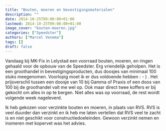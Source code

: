 ```yaml
---
title: "Bouten, moeren en bevestigingsmaterialen"
description: ""
date: 2014-10-25T09:00:00+01:00
lastmod: 2014-10-25T09:00:00+01:00
image_cover: "bouten-moeren.jpg"
categories: ["Speedster"]
authors: ["Marcel Venema"] 
tags: []
draft: false
---
```


Vandaag bij MK-Fix in Lelystad een voorraad bouten, moeren, en ringen gehaald voor de opbouw van de Speedster. Erg vriendelijk geholpen. Het is een groothandel in bevestigingsproducten, dus doosjes van minimaal 100 stuks meegenomen. Voorlopig moet ik er dus voldoende hebben : - ) . Het prijsverschil tussen een doosje van 10 bij Gamma of Praxis of een doos van 100 bij de groothandel valt me wel op. Ook maar direct twee koffers er bij gekocht om alles in op te bergen. Niet alles was op voorraad, de rest wordt volgende week nageleverd.

Ik heb gekozen voor verzinkte bouten en moeren, in plaats van RVS. RVS is veel duurder dan verzinkt en ik heb me laten vertellen dat RVS veel te zacht is en niet geschikt voor constructiedoeleinden. Gewoon verzinkt nemen en insmeren met kopervet was het advies.
